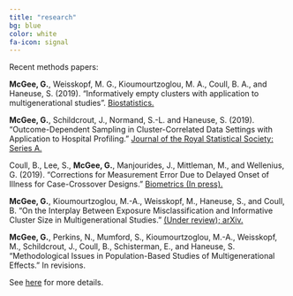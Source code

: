 ```yaml
---
title: "research"
bg: blue
color: white
fa-icon: signal
---
```



<div class="h4" style="left" markdown="1">Recent methods papers:</div>

**McGee, G.**, Weisskopf, M. G., Kioumourtzoglou, M. A., Coull, B. A., and Haneuse, S. (2019). “Informatively empty clusters with application to multigenerational studies”. <a href="https://doi.org/10.1093/biostatistics/kxz005" target="_blank">Biostatistics.</a>

**McGee, G.**, Schildcrout, J., Normand, S.-L. and Haneuse, S. (2019). “Outcome-Dependent Sampling in Cluster-Correlated Data Settings with Application to Hospital Profiling.” <a href="https://doi.org/10.1111/rssa.12503" target="_blank">Journal of the Royal Statistical Society: Series A.</a> 

Coull, B., Lee, S., **McGee, G.**, Manjourides, J., Mittleman, M., and Wellenius, G. (2019). “Corrections for Measurement Error Due to Delayed Onset of Illness for Case-Crossover Designs.” <a href="https://doi.org/10.1111/biom.13173" target="_blank">Biometrics (In press).</a> 

**McGee, G.**, Kioumourtzoglou, M.-A., Weisskopf, M., Haneuse, S., and Coull, B. “On the Interplay Between Exposure Misclassification and Informative Cluster Size in Multigenerational Studies.” <a href="https://arxiv.org/abs/1910.07438" target="_blank">(Under review); arXiv.</a> 

**McGee, G.**, Perkins, N., Mumford, S., Kioumourtzoglou, M.-A., Weisskopf, M., Schildcrout, J., Coull, B., Schisterman, E., and Haneuse, S. “Methodological Issues in Population-Based Studies of Multigenerational Effects.” In revisions. 

See <a href="img/cv.pdf" target="_blank">here</a> for more details.
